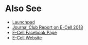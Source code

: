 <!-- TITLE: E-Cell -->
<!-- SUBTITLE: E-Cell is the entrepreneurship cell of BITS Hyderabad.-->


# Also See
- [Launchpad](/fests/launchpad)
- [Journal Club Report on E-Cell 2018](news/witw/vol-1/3/launchpad)
- [E-Cell Facebook Page](https://www.facebook.com/eCELL.BPHC)
- [E-Cell Website](http://ecell.bits-hyderabad.ac.in/)